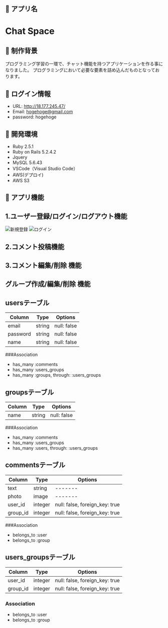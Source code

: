 ## 📗 アプリ名
Chat Space
====

## 📗 制作背景
プログラミング学習の一環で、チャット機能を持つアプリケーションを作る事になりました。
プログラミングにおいて必要な要素を詰め込んだものとなっております。

## 📗 ログイン情報
- URL: http://18.177.245.47/
- Email: hogehoge@gmail.com
- password: hogehoge

## 📗 開発環境
- Ruby 2.5.1
- Ruby on Rails 5.2.4.2
- Jquery 
- MySQL 5.6.43
- VSCode（Visual Studio Code）
- AWS(デプロイ)
- AWS S3

## 📗 アプリ機能
## 1.ユーザー登録/ログイン/ログアウト機能
![新規登録](https://user-images.githubusercontent.com/58423182/83343102-31a76380-a331-11ea-8222-c214e9dfc646.png "singin")
![ログイン](https://user-images.githubusercontent.com/58423182/83343099-30763680-a331-11ea-8129-7bf628593211.png "login")
## 2.コメント投稿機能
## 3.コメント編集/削除 機能
## グループ作成/編集/削除 機能

## usersテーブル

|Column|Type|Options|
|------|----|-------|
|email|string|null: false|
|password|string|null: false|
|name|string|null: false|

###Association
- has_many :comments
- has_many :users_groups
- has_many :groups, through: :users_groups

## groupsテーブル
Column|Type|Options|
|------|----|-------|
|name|string|null: false|


###Association
- has_many :comments
- has_many :users_groups
- has_many :users, through: :users_groups

## commentsテーブル
Column|Type|Options|
|------|----|-------|
|text|string|-------|
|photo|image|-------|
|user_id|integer|null: false, foreign_key: true|
|group_id|integer|null: false, foreign_key: true|

###Association
- belongs_to :user
- belongs_to :group

## users_groupsテーブル
|Column|Type|Options|
|------|----|-------|
|user_id|integer|null: false, foreign_key: true|
|group_id|integer|null: false, foreign_key: true|
### Association
- belongs_to :user
- belongs_to :group


